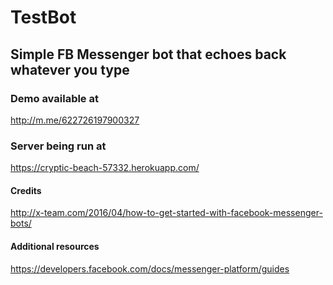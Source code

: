 # TestBot

## Simple FB Messenger bot that echoes back whatever you type

### Demo available at

http://m.me/622726197900327

### Server being run at

https://cryptic-beach-57332.herokuapp.com/





#### Credits

http://x-team.com/2016/04/how-to-get-started-with-facebook-messenger-bots/

#### Additional resources

https://developers.facebook.com/docs/messenger-platform/guides
